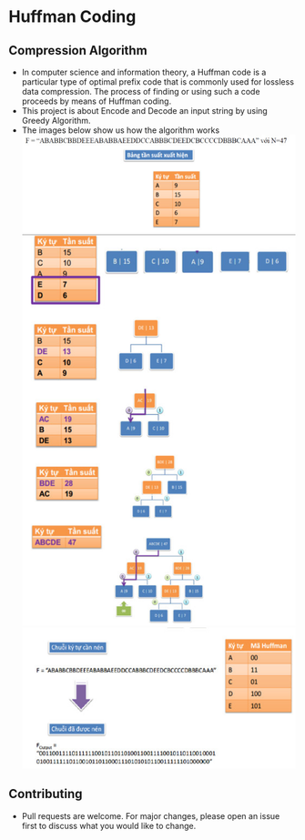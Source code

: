 # Huffman Coding
## Compression Algorithm

- In computer science and information theory, a Huffman code is a particular type of optimal prefix code that is commonly used for lossless data compression. The process of finding or using such a code proceeds by means of Huffman coding.
- This project is about Encode and Decode an input string by using Greedy Algorithm.
- The images below show us how the algorithm works
![image 1](https://github.com/dat911zz/Huffman/blob/master/1.jpg)
![image 2](https://github.com/dat911zz/Huffman/blob/master/2.jpg)
![image 3](https://github.com/dat911zz/Huffman/blob/master/3.jpg)
## Contributing
- Pull requests are welcome. For major changes, please open an issue first to discuss what you would like to change.
 
